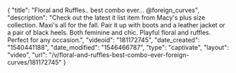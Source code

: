 {
    "title": "Floral and Ruffles.. best combo ever...  @foreign_curves",
    "description": "Check out the latest it list item from Macy's plus size collection. Maxi's all for the fall. Pair it up with boots and a leather jacket or a pair of black heels. Both feminine and chic. Playful floral and ruffles. Perfect for any occasion.",
    "videoid": "181172745",
    "date_created": "1540441188",
    "date_modified": "1546466787",
    "type": "captivate",
    "layout": "video",
    "url": "\/v\/floral-and-ruffles-best-combo-ever-foreign-curves\/181172745"
}